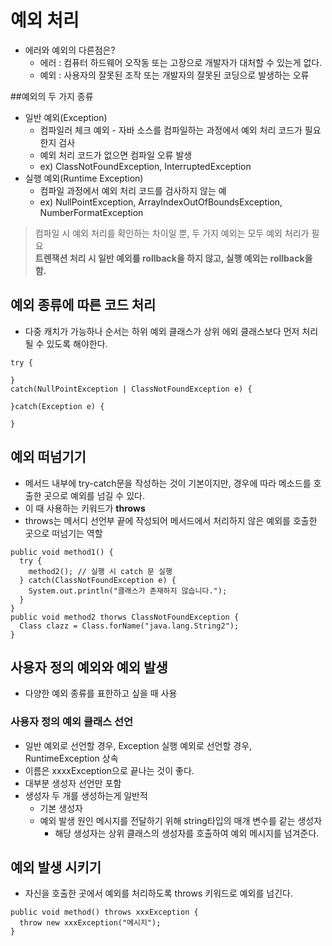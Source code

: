 # 예외 처리
- 에러와 예외의 다른점은?   
    - 에러 : 컴퓨터 하드웨어 오작동 또는 고장으로 개발자가 대처할 수 있는게 없다.
    - 예외 : 사용자의 잘못된 조작 또는 개발자의 잘못된 코딩으로 발생하는 오류   
    
    
##예외의 두 가지 종류
- 일반 예외(Exception)   
  - 컴파일러 체크 예외 - 자바 소스를 컴파일하는 과정에서 예외 처리 코드가 필요한지 검사
  - 예외 처리 코드가 없으면 컴파일 오류 발생
  - ex) ClassNotFoundException, InterruptedException
- 실행 예외(Runtime Exception) 
  - 컴파일 과정에서 예외 처리 코드를 검사하지 않는 예
  - ex) NullPointException, ArrayIndexOutOfBoundsException, NumberFormatException  

> 컴파일 시 예외 처리를 확인하는 차이일 뿐, 두 가지 예외는 모두 예외 처리가 필요    
> **트렌잭션 처리 시 일반 예외를 rollback을 하지 않고, 실행 예외는 rollback을 함.**

## 예외 종류에 따른 코드 처리   
- 다중 캐치가 가능하나 순서는 하위 예외 클래스가 상위 에외 클래스보다 먼저 처리 될 수 있도록 해야한다.   
<pre><code>try {

}
catch(NullPointException | ClassNotFoundException e) {

}catch(Exception e) {

}</code></pre>   

## 예외 떠넘기기
- 메서드 내부에 try-catch문을 작성하는 것이 기본이지만, 경우에 따라 메소드를 호출한 곳으로 예외를 넘길 수 있다. 
- 이 때 사용하는 키워드가 **throws**   
- throws는 메서디 선언부 끝에 작성되어 메서드에서 처리하지 않은 예외를 호출한 곳으로 떠넘기는 역할    
<pre><code>public void method1() {
  try {
    method2(); // 실행 시 catch 문 실행   
  } catch(ClassNotFoundException e) {
    System.out.println("클래스가 존재하지 않습니다.");
  }
}
public void method2 thorws ClassNotFoundException {
  Class clazz = Class.forName("java.lang.String2");
}</code></pre>
   
## 사용자 정의 예외와 예외 발생   
- 다양한 예외 종류를 표한하고 싶을 때 사용  
### 사용자 정의 예외 클래스 선언
- 일반 예외로 선언할 경우, Exception 실행 예외로 선언할 경우, RuntimeException 상속   
- 이름은 xxxxException으로 끝나는 것이 좋다.
- 대부분 생성자 선언만 포함 
- 생성자 두 개를 생성하는게 일반적
  - 기본 생성자
  - 예외 발생 원인 메시지를 전달하기 위해 string타입의 매개 변수를 같는 생성자
    - 해당 생성자는 상위 클래스의 생성자를 호출하여 예외 메시지를 넘겨준다.   
  
## 예외 발생 시키기   
- 자신을 호출한 곳에서 예외를 처리하도록 throws 키워드로 예외를 넘긴다.
<pre><code>public void method() throws xxxException {
  throw new xxxException("메시지");
}</code></pre>



  


